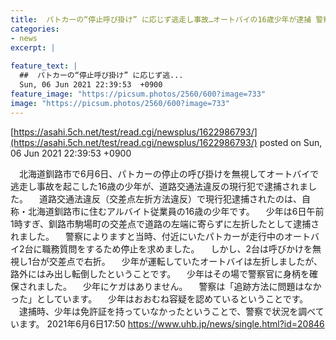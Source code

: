 ```yaml
---
title:  パトカーの“停止呼び掛け” に応じず逃走し事故…オートバイの16歳少年が逮捕 警察「追跡に問題なし」  
categories:
- news
excerpt: |
  
feature_text: |
  ##  パトカーの“停止呼び掛け” に応じず逃...
  Sun, 06 Jun 2021 22:39:53  +0900
feature_image: "https://picsum.photos/2560/600?image=733"
image: "https://picsum.photos/2560/600?image=733"
---
```


[https://asahi.5ch.net/test/read.cgi/newsplus/1622986793/](https://asahi.5ch.net/test/read.cgi/newsplus/1622986793/)
posted on Sun, 06 Jun 2021 22:39:53  +0900

<!--more-->

　北海道釧路市で6月6日、パトカーの停止の呼び掛けを無視してオートバイで逃走し事故を起こした16歳の少年が、道路交通法違反の現行犯で逮捕されました。 　道路交通法違反（交差点左折方法違反）で現行犯逮捕されたのは、自称・北海道釧路市に住むアルバイト従業員の16歳の少年です。 　少年は6日午前1時すぎ、釧路市駒場町の交差点で道路の左端に寄らずに左折したとして逮捕されました。 　警察によりますと当時、付近にいたパトカーが走行中のオートバイ2台に職務質問をするため停止を求めました。 　しかし、2台は呼びかけを無視し1台が交差点で右折。 　少年が運転していたオートバイは左折しましたが、路外にはみ出し転倒したということです。 　少年はその場で警察官に身柄を確保されました。 　少年にケガはありません。 　警察は「追跡方法に問題はなかった」としています。 　少年はおおむね容疑を認めているということです。 　逮捕時、少年は免許証を持っていなかったということで、警察で状況を調べています。 2021年6月6日17:50 https://www.uhb.jp/news/single.html?id=20846
